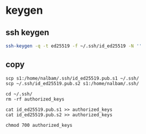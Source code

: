 # keygen

## ssh keygen

```bash
ssh-keygen -q -t ed25519 -f ~/.ssh/id_ed25519 -N ''
```

## copy

```
scp s1:/home/nalbam/.ssh/id_ed25519.pub.s1 ~/.ssh/
scp ~/.ssh/id_ed25519.pub.s2 s1:/home/nalbam/.ssh/

cd ~/.ssh/
rm -rf authorized_keys

cat id_ed25519.pub.s1 >> authorized_keys
cat id_ed25519.pub.s2 >> authorized_keys

chmod 700 authorized_keys
```

